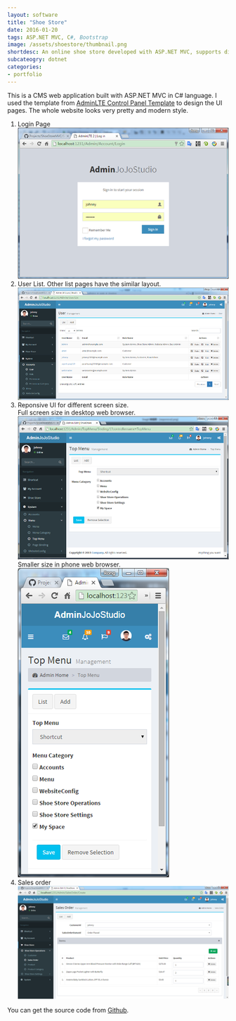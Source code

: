 ```yaml
---
layout: software
title: "Shoe Store"
date: 2016-01-20
tags: ASP.NET MVC, C#, Bootstrap
image: /assets/shoestore/thumbnail.png
shortdesc: An online shoe store developed with ASP.NET MVC, supports different screen size devices.
subcateogry: dotnet
categories:
- portfolio
---
```


This is a CMS web application built with ASP.NET MVC in C# language. I used the template from [AdminLTE Control Panel Template](https://almsaeedstudio.com/) to design the UI pages. The whole website looks very pretty and modern style.  
1. Login Page  
![login](/assets/shoestore/login.png "login")
2. User List. Other list pages have the similar layout.
![index](/assets/shoestore/index.png "index")
3. Reponsive UI for different screen size.  
Full screen size in desktop web browser.  
![fullscreen](/assets/shoestore/responsive.png "fullscreen")
Smaller size in phone web browser.  
![phonesize](/assets/shoestore/responsive2.png "phonesize")
4. Sales order
![order](/assets/shoestore/order.png "order")  

You can get the source code from [Github](https://github.com/jojozhuang/Projects/tree/master/ShoeStoreMVC/Src "Source Code").
